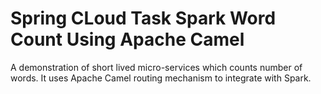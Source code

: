 # Spring CLoud Task Spark Word Count Using Apache Camel

A demonstration of short lived micro-services which counts number of words. It uses Apache Camel routing mechanism to
integrate with Spark.